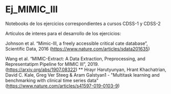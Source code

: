 # Ej_MIMIC_III
Notebooks de los ejercicios correspondientes a cursos CDSS-1 y CDSS-2


Artículos de interes para el desarrollo de los ejercicios:

Johnson et al. “Mimic-III, a freely accessible critical cate database”, Scientific Data, 2016 (https://www.nature.com/articles/sdata201635)

Wang et al. “MIMIC-Extract: A Data Extraction, Preprocessing, and Representatipm Pipeline for MIMIC III”, 2019. (https://arxiv.org/abs/1907.08322)
**
Hrayr Harutyunyan, Hrant Khachatrian, David C. Kale, Greg Ver Steeg & Aram Galstyan1 - "Multitask learning and
benchmarking with clinical time series data" (https://www.nature.com/articles/s41597-019-0103-9)
